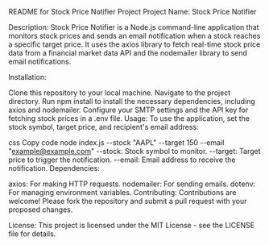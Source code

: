 README for Stock Price Notifier Project
Project Name: Stock Price Notifier

Description:
Stock Price Notifier is a Node.js command-line application that monitors stock prices and sends an email notification when a stock reaches a specific target price. It uses the axios library to fetch real-time stock price data from a financial market data API and the nodemailer library to send email notifications.

Installation:

Clone this repository to your local machine.
Navigate to the project directory.
Run npm install to install the necessary dependencies, including axios and nodemailer.
Configure your SMTP settings and the API key for fetching stock prices in a .env file.
Usage:
To use the application, set the stock symbol, target price, and recipient's email address:

css
Copy code
node index.js --stock "AAPL" --target 150 --email "example@example.com"
--stock: Stock symbol to monitor.
--target: Target price to trigger the notification.
--email: Email address to receive the notification.
Dependencies:

axios: For making HTTP requests.
nodemailer: For sending emails.
dotenv: For managing environment variables.
Contributing:
Contributions are welcome! Please fork the repository and submit a pull request with your proposed changes.

License:
This project is licensed under the MIT License - see the LICENSE file for details.